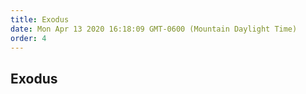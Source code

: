 ```yaml
---
title: Exodus
date: Mon Apr 13 2020 16:18:09 GMT-0600 (Mountain Daylight Time)
order: 4
---
```


## Exodus